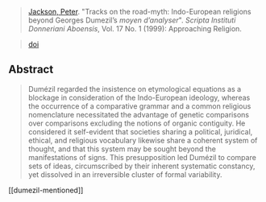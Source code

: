 > [Jackson, Peter](jackson.md). "Tracks on the road-myth: Indo-European religions beyond Georges Dumezil’s *moyen d’analyser*". *Scripta Instituti Donneriani Aboensis*, Vol. 17 No. 1 (1999): Approaching Religion.

> [doi](https://doi.org/10.30674/scripta.67246 )

## Abstract
> Dumézil regarded the insistence on etymological equations as a blockage in consideration of the Indo-European ideology, whereas the occurrence of a comparative grammar and a common religious nomenclature necessitated the advantage of genetic comparisons over comparisons excluding the notions of organic contiguity. He considered it self-evident that societies sharing a political, juridical, ethical, and religious vocabulary likewise share a coherent system of thought, and that this system may be sought beyond the manifestations of signs. This presupposition led Dumézil to compare sets of ideas, circumscribed by their inherent systematic constancy, yet dissolved in an irreversible cluster of formal variability.


[[dumezil-mentioned]]